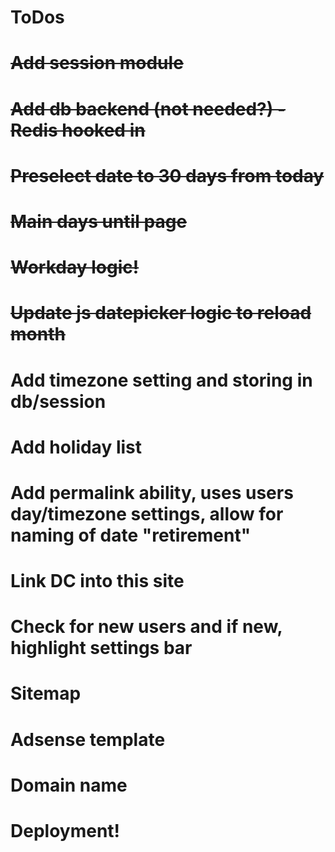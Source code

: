 ToDos
========
# ~~Add session module~~
# ~~Add db backend (not needed?) - Redis hooked in~~
# ~~Preselect date to 30 days from today~~
# ~~Main days until page~~
# ~~Workday logic!~~
# ~~Update js datepicker logic to reload month~~
# Add timezone setting and storing in db/session
# Add holiday list
# Add permalink ability, uses users day/timezone settings, allow for naming of date "retirement"
# Link DC into this site
# Check for new users and if new, highlight settings bar
# Sitemap
# Adsense template
# Domain name 
# Deployment!